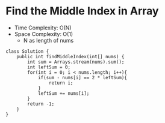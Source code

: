 # Find the Middle Index in Array

- Time Complexity: O(N)
- Space Complexity: O(1)
  - N as length of nums

```
class Solution {
    public int findMiddleIndex(int[] nums) {
        int sum = Arrays.stream(nums).sum();
        int leftSum = 0;
        for(int i = 0; i < nums.length; i++){
            if(sum - nums[i] == 2 * leftSum){
                return i;
            }
            leftSum += nums[i];
        }
        return -1;
    }
}
```
